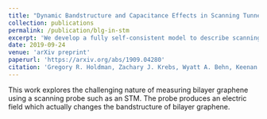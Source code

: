 ```yaml
---
title: "Dynamic Bandstructure and Capacitance Effects in Scanning Tunneling Spectroscopy of Bilayer Graphene"
collection: publications
permalink: /publication/blg-in-stm
excerpt: 'We develop a fully self-consistent model to describe scanning tunneling spectroscopy (STS) measurements of Bernal-stacked bilayer graphene (BLG), and we compare the results of our model to experimental measurements.'
date: 2019-09-24
venue: 'arXiv preprint'
paperurl: 'https://arxiv.org/abs/1909.04280'
citation: 'Gregory R. Holdman, Zachary J. Krebs, Wyatt A. Behn, Keenan J. Smith, K. Watanabe, T. Taniguchi, and Victor W. Brar. (2019). &quot;Dynamic Bandstructure and Capacitance Effects in Scanning Tunneling Spectroscopy of Bilayer Graphene.&quot; <i>arXiv preprint</i>.'
---
```

This work explores the challenging nature of measuring bilayer graphene using a scanning probe such as an STM. The probe produces an electric field which actually changes the bandstructure of bilayer graphene.

